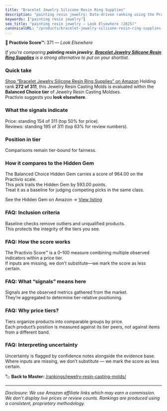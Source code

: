 ```yaml
---
title: "Bracelet Jewelry Silicone Resin Ring Supplies"
description: "painting resin jewelry: Data-driven ranking using the Practivio Score™. Positioned by quality, value, demand, findability, momentum."
keywords: ["painting resin jewelry"]
seo_title: "painting resin jewelry — Look Elsewhere (2025)"
canonicalURL: "/products/bracelet-jewelry-silicone-resin-ring-supplies-B0FJBR68QH/"
---
```


**🚫 Practivio Score™:** 371 — _Look Elsewhere_


*If you're comparing **painting resin jewelry**, **[Bracelet Jewelry Silicone Resin Ring Supplies](https://www.amazon.com/dp/B0FJBR68QH?tag=practivio-20)** is a strong alternative to put on your shortlist.*
### Quick take
[Shop “Bracelet Jewelry Silicone Resin Ring Supplies” on Amazon](https://www.amazon.com/dp/B0FJBR68QH?tag=practivio-20)
Holding rank **272 of 311**, this Jewelry Resin Casting Molds is evaluated within the **Balanced Choice tier** of Jewelry Resin Casting Moldses.  
Practivio suggests you **look elsewhere**.

### What the signals indicate
Price: standing 154 of 311 (top 50% for price).  
Reviews: standing 195 of 311 (top 63% for review numbers).  

### Position in tier
Comparisons remain tier-bound for fairness.

### How it compares to the Hidden Gem
The Balanced Choice Hidden Gem carries a score of 964.00 on the Practivio scale.  
This pick trails the Hidden Gem by 593.00 points.  
Treat it as a baseline for judging competing picks in the same class.  

See the Hidden Gem on Amazon → [View listing](https://www.amazon.com/dp/B08L7PP8F9?tag=practivio-20)

### FAQ: Inclusion criteria
Baseline checks remove outliers and unqualified products.  
This protects the integrity of the tiers you see.

### FAQ: How the score works
The Practivio Score™ is a 0–100 measure combining multiple observed indicators within a price tier.  
If inputs are missing, we don’t substitute—we mark the score as less certain.

### FAQ: What “signals” means here
Signals are the observed metrics gathered from the market.  
They’re aggregated to determine tier-relative positioning.

### FAQ: Why price tiers?
Tiers organize products into comparable groups by price.  
Each product’s position is measured against its tier peers, not against items from a different band.

### FAQ: Interpreting uncertainty
Uncertainty is flagged by confidence notes alongside the evidence base.  
Where inputs are missing, we don’t substitute — we mark the score as less certain.


🏷️ **Back to Master:** [/rankings/jewelry-resin-casting-molds/](/rankings/jewelry-resin-casting-molds/)

---
_Disclosure: We use Amazon affiliate links which may earn a commission. We don’t display live prices or review counts. Rankings are produced using a consistent, proprietary methodology._

